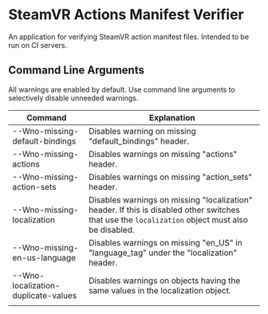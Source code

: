 # SteamVR Actions Manifest Verifier

An application for verifying SteamVR action manifest files. Intended to be run on CI servers.

## Command Line Arguments

All warnings are enabled by default. Use command line arguments to selectively disable unneeded warnings.

| Command | Explanation |
|---------|--------------|
| --Wno-missing-default-bindings | Disables warning on missing "default_bindings" header. |
| --Wno-missing-actions | Disables warnings on missing "actions" header. |
| --Wno-missing-action-sets | Disables warnings on missing "action_sets" header. |
| --Wno-missing-localization | Disables warnings on missing "localization" header. If this is disabled other switches that use the `localization` object must also be disabled. |
| --Wno-missing-en-us-language | Disables warnings on missing "en_US" in "language_tag" under the "localization" header. |
| --Wno-localization-duplicate-values | Disables warnings on objects having the same values in the localization object. |
|  |  |